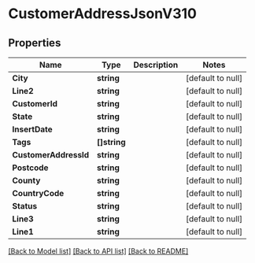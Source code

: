 # CustomerAddressJsonV310

## Properties
Name | Type | Description | Notes
------------ | ------------- | ------------- | -------------
**City** | **string** |  | [default to null]
**Line2** | **string** |  | [default to null]
**CustomerId** | **string** |  | [default to null]
**State** | **string** |  | [default to null]
**InsertDate** | **string** |  | [default to null]
**Tags** | **[]string** |  | [default to null]
**CustomerAddressId** | **string** |  | [default to null]
**Postcode** | **string** |  | [default to null]
**County** | **string** |  | [default to null]
**CountryCode** | **string** |  | [default to null]
**Status** | **string** |  | [default to null]
**Line3** | **string** |  | [default to null]
**Line1** | **string** |  | [default to null]

[[Back to Model list]](../README.md#documentation-for-models) [[Back to API list]](../README.md#documentation-for-api-endpoints) [[Back to README]](../README.md)


